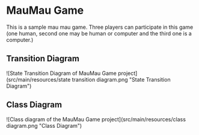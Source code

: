 # MauMau Game
This is a sample mau mau game. Three players can participate in this game (one human, second one may be human or computer and the third one is a computer.)

## Transition Diagram
![State Transition Diagram of MauMau Game project](src/main/resources/state transition diagram.png "State Transition Diagram")

## Class Diagram
![Class diagram of the MauMau Game project](src/main/resources/class diagram.png "Class Diagram")

